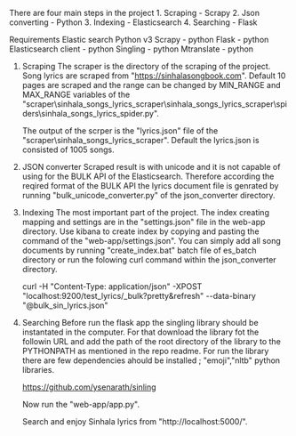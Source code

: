 There are four main steps in the project
    1. Scraping - Scrapy
    2. Json converting - Python
    3. Indexing - Elasticsearch
    4. Searching - Flask

Requirements
    Elastic search
    Python v3
    Scrapy - python 
    Flask - python
    Elasticsearch client - python
    Singling - python
    Mtranslate - python

1) Scraping
    The scraper is the directory of the scraping of the project. Song lyrics are scraped from "https://sinhalasongbook.com". Default 10 pages are scraped and the range can be changed by MIN_RANGE and MAX_RANGE variables of the  "scraper\sinhala_songs_lyrics_scraper\sinhala_songs_lyrics_scraper\spiders\sinhala_songs_lyrics_spider.py".

    The output of the scrper is the "lyrics.json" file of the "scraper\sinhala_songs_lyrics_scraper". Default the lyrics.json is consisted of 1005 songs.

2) JSON converter
    Scraped result is with unicode and it is not capable of using for the BULK API of the Elasticsearch. Therefore according the reqired format of the BULK API the lyrics document file is genrated by running "bulk_unicode_converter.py" of the json_converter directory.

3) Indexing
    The most important part of the project. The index creating mapping and settings are in the "settings.json" file in the web-app directory. Use kibana to create index by copying and pasting the command of the "web-app/settings.json". You can simply add all song documents by running "create_index.bat" batch file of es_batch directory or run the folowing curl command within the json_converter directory.

    curl -H "Content-Type: application/json" -XPOST "localhost:9200/test_lyrics/_bulk?pretty&refresh" --data-binary "@bulk_sin_lyrics.json"

4) Searching
    Before run the flask app the singling library should be instantated in the computer. For that download the library fot the followin URL and add the path of the root directory of the library to the PYTHONPATH as mentioned in the repo readme. For run the library there are few dependencies ahould be installed ; "emoji","nltb" python libraries.
    
    https://github.com/ysenarath/sinling

    Now run the "web-app/app.py".

    Search and enjoy Sinhala lyrics from "http://localhost:5000/".
